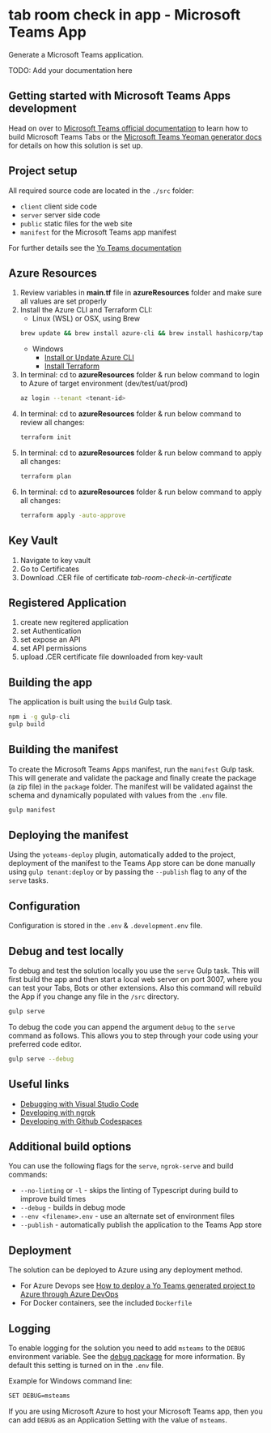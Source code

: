 # tab room check in app - Microsoft Teams App

Generate a Microsoft Teams application.

TODO: Add your documentation here

## Getting started with Microsoft Teams Apps development

Head on over to [Microsoft Teams official documentation](https://developer.microsoft.com/en-us/microsoft-teams) to learn how to build Microsoft Teams Tabs or the [Microsoft Teams Yeoman generator docs](https://github.com/PnP/generator-teams/docs) for details on how this solution is set up.

## Project setup

All required source code are located in the `./src` folder:

* `client` client side code
* `server` server side code
* `public` static files for the web site
* `manifest` for the Microsoft Teams app manifest

For further details see the [Yo Teams documentation](https://github.com/PnP/generator-teams/docs)

## Azure Resources
1. Review variables in **main.tf** file in **azureResources** folder and make sure all values are set properly
2. Install the Azure CLI and Terraform CLI:
   - Linux (WSL) or OSX, using Brew
    ```bash
    brew update && brew install azure-cli && brew install hashicorp/tap/terraform
    ```
   - Windows
      - [Install or Update Azure CLI](https://docs.microsoft.com/en-us/cli/azure/install-azure-cli-windows?tabs=azure-powershell)
      - [Install Terraform](https://www.terraform.io/downloads.html)
3. In terminal: cd to **azureResources** folder & run below command to login to Azure of target environment (dev/test/uat/prod)
    ```bash
    az login --tenant <tenant-id>
    ```
4. In terminal: cd to **azureResources** folder &  run below command to review all changes:
    ```bash
    terraform init
    ```
5. In terminal: cd to **azureResources** folder &  run below command to apply all changes:
    ```bash
    terraform plan
    ```
6. In terminal: cd to **azureResources** folder & run below command to apply all changes:
    ```bash
    terraform apply -auto-approve
    ```

## Key Vault
1. Navigate to key vault
2. Go to Certificates
3. Download .CER file of certificate *tab-room-check-in-certificate*
   
## Registered Application
1. create new regitered application
2. set Authentication
3. set expose an API
4. set API permissions
5. upload .CER certificate file downloaded from key-vault

## Building the app
The application is built using the `build` Gulp task.

``` bash
npm i -g gulp-cli
gulp build
```

## Building the manifest

To create the Microsoft Teams Apps manifest, run the `manifest` Gulp task. This will generate and validate the package and finally create the package (a zip file) in the `package` folder. The manifest will be validated against the schema and dynamically populated with values from the `.env` file.

``` bash
gulp manifest
```

## Deploying the manifest

Using the `yoteams-deploy` plugin, automatically added to the project, deployment of the manifest to the Teams App store can be done manually using `gulp tenant:deploy` or by passing the `--publish` flag to any of the `serve` tasks.


## Configuration

Configuration is stored in the `.env` & `.development.env` file.

## Debug and test locally

To debug and test the solution locally you use the `serve` Gulp task. This will first build the app and then start a local web server on port 3007, where you can test your Tabs, Bots or other extensions. Also this command will rebuild the App if you change any file in the `/src` directory.

``` bash
gulp serve
```

To debug the code you can append the argument `debug` to the `serve` command as follows. This allows you to step through your code using your preferred code editor.

``` bash
gulp serve --debug
```

## Useful links
 * [Debugging with Visual Studio Code](https://github.com/pnp/generator-teams/blob/master/docs/docs/vscode.md)
 * [Developing with ngrok](https://github.com/pnp/generator-teams/blob/master/docs/docs/ngrok.md)
 * [Developing with Github Codespaces](https://github.com/pnp/generator-teams/blob/master/docs/docs/codespaces.md)


## Additional build options

You can use the following flags for the `serve`, `ngrok-serve` and build commands:

* `--no-linting` or `-l` - skips the linting of Typescript during build to improve build times
* `--debug` - builds in debug mode
* `--env <filename>.env` - use an alternate set of environment files
* `--publish` - automatically publish the application to the Teams App store

## Deployment

The solution can be deployed to Azure using any deployment method.

* For Azure Devops see [How to deploy a Yo Teams generated project to Azure through Azure DevOps](https://www.wictorwilen.se/blog/deploying-yo-teams-and-node-apps/)
* For Docker containers, see the included `Dockerfile`

## Logging

To enable logging for the solution you need to add `msteams` to the `DEBUG` environment variable. See the [debug package](https://www.npmjs.com/package/debug) for more information. By default this setting is turned on in the `.env` file.

Example for Windows command line:

``` bash
SET DEBUG=msteams
```

If you are using Microsoft Azure to host your Microsoft Teams app, then you can add `DEBUG` as an Application Setting with the value of `msteams`.
